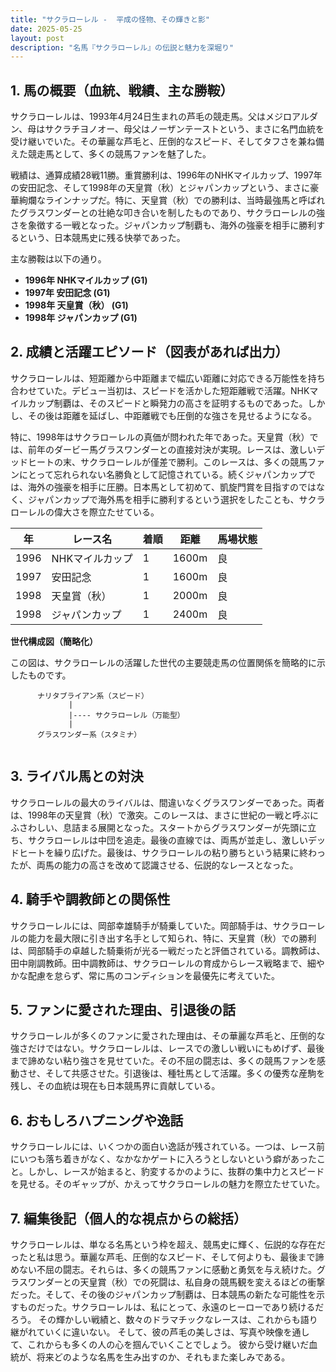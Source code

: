```yaml
---
title: "サクラローレル -  平成の怪物、その輝きと影"
date: 2025-05-25
layout: post
description: "名馬『サクラローレル』の伝説と魅力を深堀り"
---
```


## 1. 馬の概要（血統、戦績、主な勝鞍）

サクラローレルは、1993年4月24日生まれの芦毛の競走馬。父はメジロアルダン、母はサクラチヨノオー、母父はノーザンテーストという、まさに名門血統を受け継いでいた。その華麗な芦毛と、圧倒的なスピード、そしてタフさを兼ね備えた競走馬として、多くの競馬ファンを魅了した。

戦績は、通算成績28戦11勝。重賞勝利は、1996年のNHKマイルカップ、1997年の安田記念、そして1998年の天皇賞（秋）とジャパンカップという、まさに豪華絢爛なラインナップだ。特に、天皇賞（秋）での勝利は、当時最強馬と呼ばれたグラスワンダーとの壮絶な叩き合いを制したものであり、サクラローレルの強さを象徴する一戦となった。ジャパンカップ制覇も、海外の強豪を相手に勝利するという、日本競馬史に残る快挙であった。

主な勝鞍は以下の通り。

* **1996年 NHKマイルカップ (G1)**
* **1997年 安田記念 (G1)**
* **1998年 天皇賞（秋） (G1)**
* **1998年 ジャパンカップ (G1)**


## 2. 成績と活躍エピソード（図表があれば出力）

サクラローレルは、短距離から中距離まで幅広い距離に対応できる万能性を持ち合わせていた。デビュー当初は、スピードを活かした短距離戦で活躍。NHKマイルカップ制覇は、そのスピードと瞬発力の高さを証明するものであった。しかし、その後は距離を延ばし、中距離戦でも圧倒的な強さを見せるようになる。

特に、1998年はサクラローレルの真価が問われた年であった。天皇賞（秋）では、前年のダービー馬グラスワンダーとの直接対決が実現。レースは、激しいデッドヒートの末、サクラローレルが僅差で勝利。このレースは、多くの競馬ファンにとって忘れられない名勝負として記憶されている。続くジャパンカップでは、海外の強豪を相手に圧勝。日本馬として初めて、凱旋門賞を目指すのではなく、ジャパンカップで海外馬を相手に勝利するという選択をしたことも、サクラローレルの偉大さを際立たせている。


| 年 | レース名           | 着順 | 距離 | 馬場状態 |
|---|--------------------|-----|------|----------|
| 1996 | NHKマイルカップ     | 1   | 1600m| 良       |
| 1997 | 安田記念           | 1   | 1600m| 良       |
| 1998 | 天皇賞（秋）       | 1   | 2000m| 良       |
| 1998 | ジャパンカップ     | 1   | 2400m| 良       |


**世代構成図（簡略化）**

この図は、サクラローレルの活躍した世代の主要競走馬の位置関係を簡略的に示したものです。

```
      ナリタブライアン系（スピード）
             |
             |---- サクラローレル（万能型）
             |
      グラスワンダー系（スタミナ）


```


## 3. ライバル馬との対決

サクラローレルの最大のライバルは、間違いなくグラスワンダーであった。両者は、1998年の天皇賞（秋）で激突。このレースは、まさに世紀の一戦と呼ぶにふさわしい、息詰まる展開となった。スタートからグラスワンダーが先頭に立ち、サクラローレルは中団を追走。最後の直線では、両馬が並走し、激しいデッドヒートを繰り広げた。最後は、サクラローレルの粘り勝ちという結果に終わったが、両馬の能力の高さを改めて認識させる、伝説的なレースとなった。


## 4. 騎手や調教師との関係性

サクラローレルには、岡部幸雄騎手が騎乗していた。岡部騎手は、サクラローレルの能力を最大限に引き出す名手として知られ、特に、天皇賞（秋）での勝利は、岡部騎手の卓越した騎乗術が光る一戦だったと評価されている。調教師は、田中剛調教師。田中調教師は、サクラローレルの育成からレース戦略まで、細やかな配慮を怠らず、常に馬のコンディションを最優先に考えていた。


## 5. ファンに愛された理由、引退後の話

サクラローレルが多くのファンに愛された理由は、その華麗な芦毛と、圧倒的な強さだけではない。サクラローレルは、レースでの激しい戦いにもめげず、最後まで諦めない粘り強さを見せていた。その不屈の闘志は、多くの競馬ファンを感動させ、そして共感させた。引退後は、種牡馬として活躍。多くの優秀な産駒を残し、その血統は現在も日本競馬界に貢献している。


## 6. おもしろハプニングや逸話

サクラローレルには、いくつかの面白い逸話が残されている。一つは、レース前にいつも落ち着きがなく、なかなかゲートに入ろうとしないという癖があったこと。しかし、レースが始まると、豹変するかのように、抜群の集中力とスピードを見せる。そのギャップが、かえってサクラローレルの魅力を際立たせていた。


## 7. 編集後記（個人的な視点からの総括）

サクラローレルは、単なる名馬という枠を超え、競馬史に輝く、伝説的な存在だったと私は思う。華麗な芦毛、圧倒的なスピード、そして何よりも、最後まで諦めない不屈の闘志。それらは、多くの競馬ファンに感動と勇気を与え続けた。グラスワンダーとの天皇賞（秋）での死闘は、私自身の競馬観を変えるほどの衝撃だった。そして、その後のジャパンカップ制覇は、日本競馬の新たな可能性を示すものだった。サクラローレルは、私にとって、永遠のヒーローであり続けるだろう。  その輝かしい戦績と、数々のドラマチックなレースは、これからも語り継がれていくに違いない。  そして、彼の芦毛の美しさは、写真や映像を通して、これからも多くの人の心を掴んでいくことでしょう。  彼から受け継いだ血統が、将来どのような名馬を生み出すのか、それもまた楽しみである。
